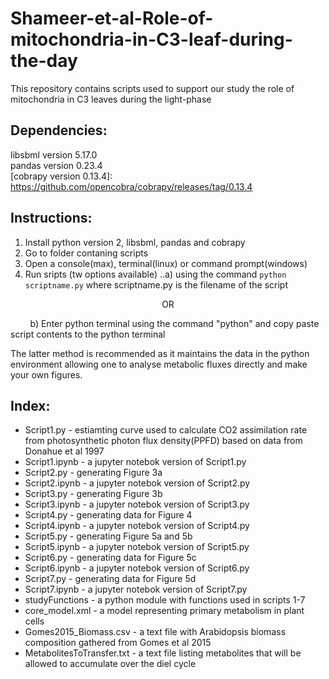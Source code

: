# Shameer-et-al-Role-of-mitochondria-in-C3-leaf-during-the-day
This repository contains scripts used to support our study the role of mitochondria in C3 leaves during the light-phase

## Dependencies:

libsbml version 5.17.0  
pandas version 0.23.4  
[cobrapy version 0.13.4]: https://github.com/opencobra/cobrapy/releases/tag/0.13.4  

## Instructions:
1. Install python version 2, libsbml, pandas and cobrapy
2. Go to folder contaning scripts
3. Open a console(max), terminal(linux) or command prompt(windows)
4. Run sripts (tw options available)
..a) using the command `python scriptname.py` where scriptname.py is the filename of the script
<p align='center'>
  OR
</p>
<p>
  &nbsp&nbsp&nbsp&nbsp&nbsp&nbsp&nbsp b) Enter python terminal using the command "python" and copy paste script contents to the python terminal
</p>

  
The latter method is recommended as it maintains the data in the python environment allowing one to analyse metabolic fluxes directly and make your own figures.

## Index:
* Script1.py - estiamting curve used to calculate CO2 assimilation rate from photosynthetic photon flux density(PPFD) based on data from Donahue et al 1997  
* Script1.ipynb - a jupyter notebok version of Script1.py   
* Script2.py - generating Figure 3a  
* Script2.ipynb - a jupyter notebok version of Script2.py   
* Script3.py - generating Figure 3b  
* Script3.ipynb - a jupyter notebok version of Script3.py   
* Script4.py - generating data for Figure 4  
* Script4.ipynb - a jupyter notebok version of Script4.py   
* Script5.py - generating Figure 5a and 5b  
* Script5.ipynb - a jupyter notebok version of Script5.py   
* Script6.py - generating data for Figure 5c  
* Script6.ipynb - a jupyter notebok version of Script6.py   
* Script7.py - generating data for Figure 5d  
* Script7.ipynb - a jupyter notebok version of Script7.py   
* studyFunctions - a python module with functions used in scripts 1-7   
* core_model.xml - a model representing primary metabolism in plant cells  
* Gomes2015_Biomass.csv - a text file with Arabidopsis biomass composition gathered from Gomes et al 2015  
* MetabolitesToTransfer.txt - a text file listing metabolites that will be allowed to accumulate over the diel cycle  
